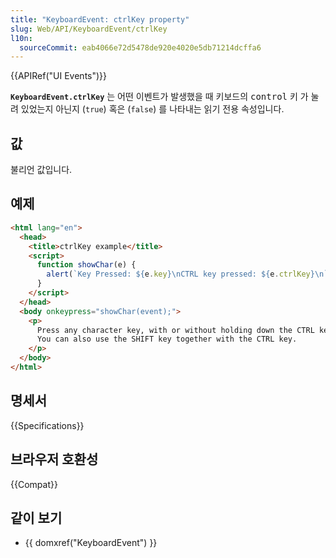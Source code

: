 ```yaml
---
title: "KeyboardEvent: ctrlKey property"
slug: Web/API/KeyboardEvent/ctrlKey
l10n:
  sourceCommit: eab4066e72d5478de920e4020e5db71214dcffa6
---
```


{{APIRef("UI Events")}}
 
**`KeyboardEvent.ctrlKey`** 는 어떤 이벤트가 발생했을 때 키보드의 <kbd>control</kbd> 키 가 눌려 있었는지 아닌지 (`true`) 혹은 (`false`) 를 나타내는 읽기 전용 속성입니다.

## 값

불리언 값입니다.

## 예제

```html
<html lang="en">
  <head>
    <title>ctrlKey example</title>
    <script>
      function showChar(e) {
        alert(`Key Pressed: ${e.key}\nCTRL key pressed: ${e.ctrlKey}\n`);
      }
    </script>
  </head>
  <body onkeypress="showChar(event);">
    <p>
      Press any character key, with or without holding down the CTRL key.<br />
      You can also use the SHIFT key together with the CTRL key.
    </p>
  </body>
</html>
```

## 명세서

{{Specifications}}

## 브라우저 호환성

{{Compat}}

## 같이 보기

- {{ domxref("KeyboardEvent") }}
